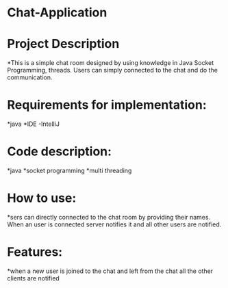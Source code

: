 # Chat-Application
 
# Project Description
*This is a simple chat room designed by using knowledge in Java Socket Programming, threads. Users can simply connected to the chat and do the communication. 

# Requirements for implementation:
*java
*IDE -IntelliJ 

# Code description: 
*java
*socket programming
*multi threading

# How to use:
*sers can directly connected to the chat room by providing their names. When an user is connected server notifies it and all other users are notified.

# Features:
*when a new user is joined to the chat and left from the chat all the other clients are notified

